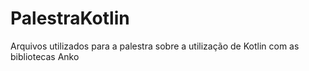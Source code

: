 # PalestraKotlin
Arquivos utilizados para a palestra sobre a utilização de Kotlin com as bibliotecas Anko
